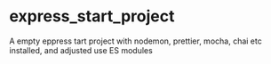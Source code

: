 # express_start_project
A empty eppress tart project with nodemon, prettier, mocha, chai etc installed, and adjusted use ES modules
